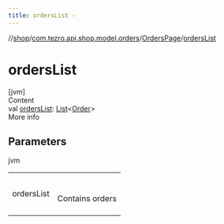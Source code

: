 ```yaml
---
title: ordersList -
---
```

//[shop](../../../index.md)/[com.tezro.api.shop.model.orders](../index.md)/[OrdersPage](index.md)/[ordersList](orders-list.md)



# ordersList  
[jvm]  
Content  
val [ordersList](orders-list.md): [List](https://kotlinlang.org/api/latest/jvm/stdlib/kotlin.collections/-list/index.html)<[Order](../-order/index.md)>  
More info  


## Parameters  
  
jvm  
  
| | |
|---|---|
| <a name="com.tezro.api.shop.model.orders/OrdersPage/ordersList/#/PointingToDeclaration/"></a>ordersList| <a name="com.tezro.api.shop.model.orders/OrdersPage/ordersList/#/PointingToDeclaration/"></a><br><br>Contains orders<br><br>|
  
  



